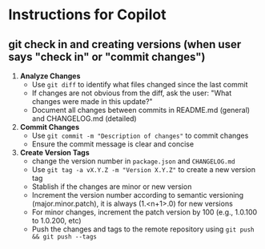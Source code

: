 # Instructions for Copilot

## git check in and creating versions (when user says "check in" or "commit changes")


1. **Analyze Changes**
   - Use `git diff` to identify what files changed since the last commit
   - If changes are not obvious from the diff, ask the user: "What changes were made in this update?"
   - Document all changes between commits in README.md (general) and CHANGELOG.md (detailed)
2. **Commit Changes**
   - Use `git commit -m "Description of changes"` to commit changes
   - Ensure the commit message is clear and concise
3. **Create Version Tags**
   - change the version number in `package.json` and `CHANGELOG.md`
   - Use `git tag -a vX.Y.Z -m "Version X.Y.Z"` to create a new version tag
   - Stablish if the changes are minor or new version
   - Increment the version number according to semantic versioning (major.minor.patch), it is always (1.<n+1>.0) for new versions
   - For minor changes, increment the patch version by 100 (e.g., 1.0.100 to 1.0.200, etc)
   - Push the changes and tags to the remote repository using `git push && git push --tags`


